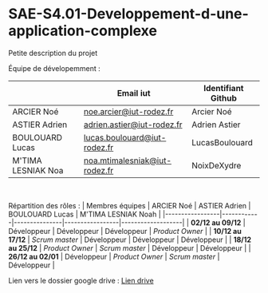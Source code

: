 # SAE-S4.01-Developpement-d-une-application-complexe
Petite description du projet

Équipe de dévelopemment :

|             | Email iut     | Identifiant Github |
|-------------|---------------|---------------|
| ARCIER Noé | noe.arcier@iut-rodez.fr | Arcier Noé |
| ASTIER Adrien | adrien.astier@iut-rodez.fr | Adrien Astier |
| BOULOUARD Lucas | lucas.boulouard@iut-rodez.fr | LucasBoulouard |
| M'TIMA LESNIAK Noa | noa.mtimalesniak@iut-rodez.fr | NoixDeXydre |

<br/>

Répartition des rôles :
| Membres équipes | ARCIER Noé | ASTIER Adrien | BOULOUARD Lucas | M'TIMA LESNIAK Noah |
|-----------------|------------|---------------|-----------------|-------------------|
| **02/12 au 09/12** | Développeur | Développeur | Développeur | *Product Owner* |
| **10/12 au 17/12** | *Scrum master* | Développeur | Développeur | Développeur |
| **18/12 au 25/12** | *Product Owner* | *Scrum master* | Développeur | Développeur |
| **26/12 au 02/01** | Développeur | *Product Owner* | *Scrum master* | Développeur |

Lien vers le dossier google drive : [Lien drive](https://drive.google.com/drive/u/3/folders/0AEo2XoGZT8DyUk9PVA)
